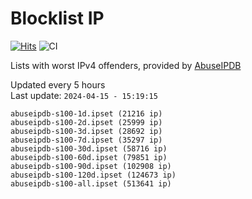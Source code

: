 # Blocklist IP

[![Hits](https://hits.seeyoufarm.com/api/count/incr/badge.svg?url=https%3A%2F%2Fgithub.com%2Fborestad%2Fblocklist-ip%2F&count_bg=%2379C83D&title_bg=%23555555&icon=&icon_color=%23E7E7E7&title=hits&edge_flat=false)](https://hits.seeyoufarm.com)  ![CI](https://img.shields.io/github/workflow/status/borestad/blocklist-ip/CI?style=flat-square)

Lists with worst IPv4 offenders, provided by [AbuseIPDB](https://www.abuseipdb.com/)

<!-- FOOTER-PLACEHOLDER -->
Updated every 5 hours<br>
Last update: `2024-04-15 - 15:19:15`
```
abuseipdb-s100-1d.ipset (21216 ip)
abuseipdb-s100-2d.ipset (25999 ip)
abuseipdb-s100-3d.ipset (28692 ip)
abuseipdb-s100-7d.ipset (35297 ip)
abuseipdb-s100-30d.ipset (58716 ip)
abuseipdb-s100-60d.ipset (79851 ip)
abuseipdb-s100-90d.ipset (102908 ip)
abuseipdb-s100-120d.ipset (124673 ip)
abuseipdb-s100-all.ipset (513641 ip)
```
